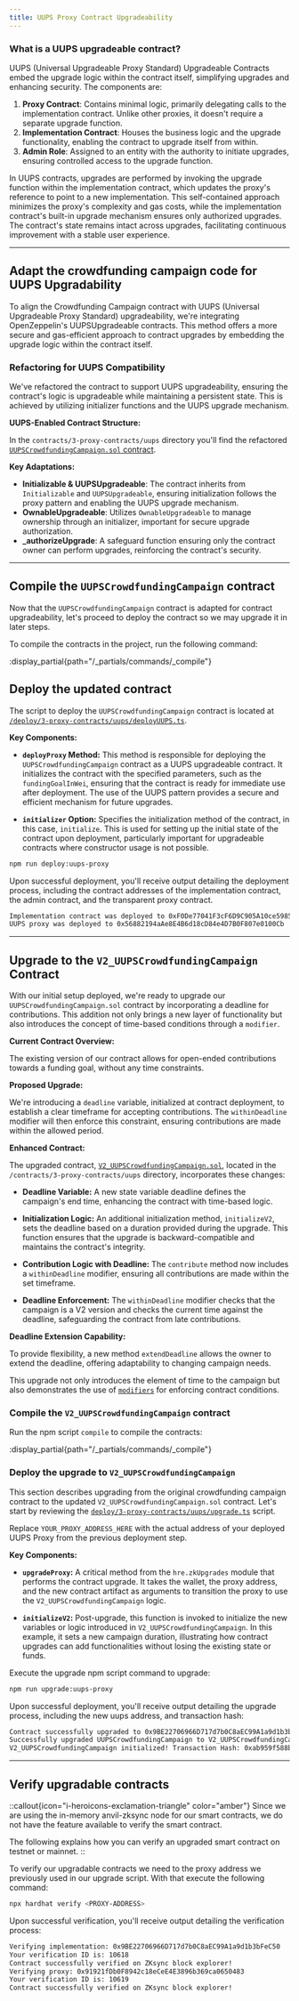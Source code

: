 ```yaml
---
title: UUPS Proxy Contract Upgradeability
---
```


### What is a UUPS upgradeable contract?

UUPS (Universal Upgradeable Proxy Standard) Upgradeable Contracts embed the upgrade logic
within the contract itself, simplifying upgrades and enhancing security. The components are:

1. **Proxy Contract**: Contains minimal logic, primarily delegating calls to the implementation
contract. Unlike other proxies, it doesn't require a separate upgrade function.
1. **Implementation Contract**: Houses the business logic and the upgrade functionality,
enabling the contract to upgrade itself from within.
1. **Admin Role**: Assigned to an entity with the authority to initiate upgrades, ensuring
controlled access to the upgrade function.

In UUPS contracts, upgrades are performed by invoking the upgrade function within the
implementation contract, which updates the proxy's reference to point to a new implementation.
This self-contained approach minimizes the proxy's complexity and gas costs, while the
implementation contract's built-in upgrade mechanism ensures only authorized upgrades.
The contract's state remains intact across upgrades, facilitating continuous improvement
with a stable user experience.

---

## Adapt the crowdfunding campaign code for UUPS Upgradability

To align the Crowdfunding Campaign contract with UUPS (Universal Upgradeable Proxy Standard) upgradeability,
we're integrating OpenZeppelin's UUPSUpgradeable contracts. This method offers a more secure and gas-efficient
approach to contract upgrades by embedding the upgrade logic within the contract itself.

### Refactoring for UUPS Compatibility

We've refactored the contract to support UUPS upgradeability, ensuring the contract's logic
is upgradeable while maintaining a persistent state. This is achieved by utilizing initializer
functions and the UUPS upgrade mechanism.

**UUPS-Enabled Contract Structure:**

In the `contracts/3-proxy-contracts/uups` directory you'll find the refactored
[`UUPSCrowdfundingCampaign.sol` contract][uups-crowdfunding-campaign-sol].

**Key Adaptations:**

- **Initializable & UUPSUpgradeable**: The contract inherits from `Initializable` and `UUPSUpgradeable`,
ensuring initialization follows the proxy pattern and enabling the UUPS upgrade mechanism.
- **OwnableUpgradeable**: Utilizes `OwnableUpgradeable` to manage ownership through an initializer,
important for secure upgrade authorization.
- **_authorizeUpgrade**: A safeguard function ensuring only the contract owner can perform upgrades,
reinforcing the contract's security.

---

## Compile the `UUPSCrowdfundingCampaign` contract

Now that the `UUPSCrowdfundingCampaign` contract is adapted for contract upgradeability, let's proceed to deploy
the contract so we may upgrade it in later steps.

To compile the contracts in the project, run the following command:

:display_partial{path="/_partials/commands/_compile"}

## Deploy the updated contract

The script to deploy the `UUPSCrowdfundingCampaign` contract is located at [`/deploy/3-proxy-contracts/uups/deployUUPS.ts`][deploy-script].

**Key Components:**

- **`deployProxy` Method:** This method is responsible for deploying the `UUPSCrowdfundingCampaign`
contract as a UUPS upgradeable contract. It initializes the contract with the specified parameters,
such as the `fundingGoalInWei`, ensuring that the contract is ready for immediate use after deployment.
The use of the UUPS pattern provides a secure and efficient mechanism for future upgrades.

- **`initializer` Option:** Specifies the initialization method of the contract, in this case, `initialize`.
This is used for setting up the initial state of the contract upon deployment, particularly important
for upgradeable contracts where constructor usage is not possible.

```bash [npm]
npm run deploy:uups-proxy
```

Upon successful deployment, you'll receive output detailing the deployment process,
including the contract addresses of the implementation
contract, the admin contract, and the transparent
proxy contract.

```bash
Implementation contract was deployed to 0xF0De77041F3cF6D9C905A10ce59858b17E57E3B9
UUPS proxy was deployed to 0x56882194aAe8E4B6d18cD84e4D7B0F807e0100Cb
```

---

## Upgrade to the `V2_UUPSCrowdfundingCampaign` Contract

With our initial setup deployed, we're ready to upgrade our `UUPSCrowdfundingCampaign.sol`
contract by incorporating a deadline for contributions. This addition not only brings
a new layer of functionality but also introduces the concept of time-based conditions
through a `modifier`.

**Current Contract Overview:**

The existing version of our contract allows for open-ended contributions towards a
funding goal, without any time constraints.

**Proposed Upgrade:**

We're introducing a `deadline` variable, initialized at contract deployment, to establish a
clear timeframe for accepting contributions.
The `withinDeadline` modifier will then enforce this constraint,
ensuring contributions are made within the allowed period.

**Enhanced Contract:**

The upgraded contract, [`V2_UUPSCrowdfundingCampaign.sol`][v2-uups-crowdfunding-campaign-sol],
located in the `/contracts/3-proxy-contracts/uups` directory, incorporates these changes:

- **Deadline Variable:** A new state variable deadline defines the campaign's end time,
enhancing the contract with time-based logic.

- **Initialization Logic:** An additional initialization method, `initializeV2`, sets the deadline
based on a duration provided during the upgrade. This function ensures that the upgrade is
backward-compatible and maintains the contract's integrity.

- **Contribution Logic with Deadline:** The `contribute` method now includes a `withinDeadline` modifier,
ensuring all contributions are made within the set timeframe.

- **Deadline Enforcement:** The `withinDeadline` modifier checks that the campaign is a V2 version and checks the current time against the deadline,
safeguarding the contract from late contributions.

**Deadline Extension Capability:**

To provide flexibility, a new method `extendDeadline` allows the owner to extend the deadline,
offering adaptability to changing campaign needs.

This upgrade not only introduces the element of time to the campaign but also
demonstrates the use of [`modifiers`](https://docs.soliditylang.org/en/latest/contracts.html#function-modifiers) for enforcing contract conditions.

### Compile the `V2_UUPSCrowdfundingCampaign` contract

Run the npm script `compile` to compile the contracts:

:display_partial{path="/_partials/commands/_compile"}

### Deploy the upgrade to `V2_UUPSCrowdfundingCampaign`

This section describes upgrading from the original
crowdfunding campaign contract to the updated `V2_UUPSCrowdfundingCampaign.sol` contract.
Let's start by reviewing the [`deploy/3-proxy-contracts/uups/upgrade.ts`][upgrade-script]
script.

Replace `YOUR_PROXY_ADDRESS_HERE` with the actual address of your
deployed UUPS Proxy from the previous deployment step.

**Key Components:**

- **`upgradeProxy`:** A critical method from the `hre.zkUpgrades` module that
performs the contract upgrade. It takes the wallet, the proxy address, and the
new contract artifact as arguments to transition the proxy to use the `V2_UUPSCrowdfundingCampaign` logic.

- **`initializeV2`:** Post-upgrade, this function is invoked to initialize the new
variables or logic introduced in `V2_UUPSCrowdfundingCampaign`. In this example,
it sets a new campaign duration, illustrating how contract upgrades can add
functionalities without losing the existing state or funds.

Execute the upgrade npm script command to upgrade:

```bash [npm]
npm run upgrade:uups-proxy
```

Upon successful deployment, you'll receive output detailing the upgrade process,
including the new uups address, and transaction hash:

```bash
Contract successfully upgraded to 0x9BE22706966D717d7b0C8aEC99A1a9d1b3bFeC50 with tx 0x24ad582828b23b98d207ec7c057cd6a9c911bea22dbe85e0affd7479b00d90e9
Successfully upgraded UUPSCrowdfundingCampaign to V2_UUPSCrowdfundingCampaign
V2_UUPSCrowdfundingCampaign initialized! Transaction Hash: 0xab959f588b64dc6dee1e94d5fa0da2ae205c7438cf097d26d3ba73690e2b09e8
```

---

## Verify upgradable contracts

::callout{icon="i-heroicons-exclamation-triangle" color="amber"}
Since we are using the in-memory anvil-zksync node for our smart contracts, we do not have the feature
available to verify the smart contract.

The following explains how you can verify an upgraded smart contract on testnet or mainnet.
::

To verify our upgradable contracts we need to the proxy address we previously used in our upgrade script.
With that execute the following command:

```bash [npm]
npx hardhat verify <PROXY-ADDRESS>
```

Upon successful verification, you'll receive output detailing the verification process:

```bash
Verifying implementation: 0x9BE22706966D717d7b0C8aEC99A1a9d1b3bFeC50
Your verification ID is: 10618
Contract successfully verified on ZKsync block explorer!
Verifying proxy: 0x91921fDb0F8942c18eCeE4E3896b369ca0650483
Your verification ID is: 10619
Contract successfully verified on ZKsync block explorer!
```

[uups-crowdfunding-campaign-sol]: https://github.com/matter-labs/zksync-contract-templates/blob/main/templates/101/eravm/contracts/3-proxy-contracts/uups/UUPSCrowdfundingCampaign.sol
[deploy-script]: https://github.com/matter-labs/zksync-contract-templates/blob/main/templates/101/eravm/deploy/3-proxy-contracts/uups/deploy.ts
[v2-uups-crowdfunding-campaign-sol]: https://github.com/matter-labs/zksync-contract-templates/blob/main/templates/101/eravm/contracts/3-proxy-contracts/uups/V2_UUPSCrowdfundingCampaign.sol
[upgrade-script]: https://github.com/matter-labs/zksync-contract-templates/blob/main/templates/101/eravm/deploy/3-proxy-contracts/uups/upgrade.ts
